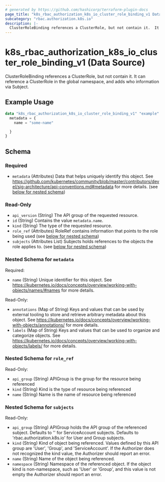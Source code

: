 ```yaml
---
# generated by https://github.com/hashicorp/terraform-plugin-docs
page_title: "k8s_rbac_authorization_k8s_io_cluster_role_binding_v1 Data Source - terraform-provider-k8s"
subcategory: "rbac.authorization.k8s.io"
description: |-
  ClusterRoleBinding references a ClusterRole, but not contain it.  It can reference a ClusterRole in the global namespace, and adds who information via Subject.
---
```


# k8s_rbac_authorization_k8s_io_cluster_role_binding_v1 (Data Source)

ClusterRoleBinding references a ClusterRole, but not contain it.  It can reference a ClusterRole in the global namespace, and adds who information via Subject.

## Example Usage

```terraform
data "k8s_rbac_authorization_k8s_io_cluster_role_binding_v1" "example" {
  metadata = {
    name = "some-name"

  }
}
```

<!-- schema generated by tfplugindocs -->
## Schema

### Required

- `metadata` (Attributes) Data that helps uniquely identify this object. See https://github.com/kubernetes/community/blob/master/contributors/devel/sig-architecture/api-conventions.md#metadata for more details. (see [below for nested schema](#nestedatt--metadata))

### Read-Only

- `api_version` (String) The API group of the requested resource.
- `id` (String) Contains the value `metadata.name`.
- `kind` (String) The type of the requested resource.
- `role_ref` (Attributes) RoleRef contains information that points to the role being used (see [below for nested schema](#nestedatt--role_ref))
- `subjects` (Attributes List) Subjects holds references to the objects the role applies to. (see [below for nested schema](#nestedatt--subjects))

<a id="nestedatt--metadata"></a>
### Nested Schema for `metadata`

Required:

- `name` (String) Unique identifier for this object. See https://kubernetes.io/docs/concepts/overview/working-with-objects/names/#names for more details.

Read-Only:

- `annotations` (Map of String) Keys and values that can be used by external tooling to store and retrieve arbitrary metadata about this object. See https://kubernetes.io/docs/concepts/overview/working-with-objects/annotations/ for more details.
- `labels` (Map of String) Keys and values that can be used to organize and categorize objects. See https://kubernetes.io/docs/concepts/overview/working-with-objects/labels/ for more details.


<a id="nestedatt--role_ref"></a>
### Nested Schema for `role_ref`

Read-Only:

- `api_group` (String) APIGroup is the group for the resource being referenced
- `kind` (String) Kind is the type of resource being referenced
- `name` (String) Name is the name of resource being referenced


<a id="nestedatt--subjects"></a>
### Nested Schema for `subjects`

Read-Only:

- `api_group` (String) APIGroup holds the API group of the referenced subject. Defaults to '' for ServiceAccount subjects. Defaults to 'rbac.authorization.k8s.io' for User and Group subjects.
- `kind` (String) Kind of object being referenced. Values defined by this API group are 'User', 'Group', and 'ServiceAccount'. If the Authorizer does not recognized the kind value, the Authorizer should report an error.
- `name` (String) Name of the object being referenced.
- `namespace` (String) Namespace of the referenced object.  If the object kind is non-namespace, such as 'User' or 'Group', and this value is not empty the Authorizer should report an error.
